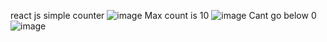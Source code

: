 react js simple counter
![image](https://user-images.githubusercontent.com/75254026/202063998-bbd34dae-e0e2-491e-80a5-5203fe25b536.png)
Max count is 10
![image](https://user-images.githubusercontent.com/75254026/202064075-5646d9b9-1002-4be7-ba8f-c78833f5cadf.png)
Cant go below 0
![image](https://user-images.githubusercontent.com/75254026/202064123-517fba9b-4c5b-48e2-b400-cb34df51039a.png)
